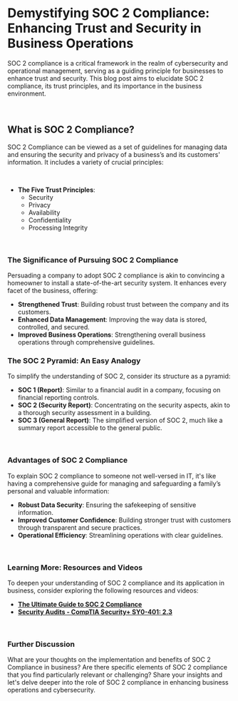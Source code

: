 # Demystifying SOC 2 Compliance: Enhancing Trust and Security in Business Operations

SOC 2 compliance is a critical framework in the realm of cybersecurity and operational management, serving as a guiding principle for businesses to enhance trust and security. This blog post aims to elucidate SOC 2 compliance, its trust principles, and its importance in the business environment.

<br>

## What is SOC 2 Compliance?

SOC 2 Compliance can be viewed as a set of guidelines for managing data and ensuring the security and privacy of a business’s and its customers' information. It includes a variety of crucial principles:

<br>

- **The Five Trust Principles**:
  - Security
  - Privacy
  - Availability
  - Confidentiality
  - Processing Integrity

<br>

### The Significance of Pursuing SOC 2 Compliance

Persuading a company to adopt SOC 2 compliance is akin to convincing a homeowner to install a state-of-the-art security system. It enhances every facet of the business, offering:

- **Strengthened Trust**: Building robust trust between the company and its customers.
- **Enhanced Data Management**: Improving the way data is stored, controlled, and secured.
- **Improved Business Operations**: Strengthening overall business operations through comprehensive guidelines.

### The SOC 2 Pyramid: An Easy Analogy

To simplify the understanding of SOC 2, consider its structure as a pyramid:

- **SOC 1 (Report)**: Similar to a financial audit in a company, focusing on financial reporting controls.
- **SOC 2 (Security Report)**: Concentrating on the security aspects, akin to a thorough security assessment in a building.
- **SOC 3 (General Report)**: The simplified version of SOC 2, much like a summary report accessible to the general public.

<br>

### Advantages of SOC 2 Compliance

To explain SOC 2 compliance to someone not well-versed in IT, it's like having a comprehensive guide for managing and safeguarding a family’s personal and valuable information:

- **Robust Data Security**: Ensuring the safekeeping of sensitive information.
- **Improved Customer Confidence**: Building stronger trust with customers through transparent and secure practices.
- **Operational Efficiency**: Streamlining operations with clear guidelines.

<br>

### Learning More: Resources and Videos

To deepen your understanding of SOC 2 compliance and its application in business, consider exploring the following resources and videos:

- **[The Ultimate Guide to SOC 2 Compliance](https://www.vendr.com/blog/soc-2-compliance-guide)**
- **[Security Audits - CompTIA Security+ SY0-401: 2.3](https://www.youtube.com/watch?v=FrzpyLZYKxo&ab_channel=ProfessorMesser)**

<br>

### Further Discussion

What are your thoughts on the implementation and benefits of SOC 2 Compliance in business? Are there specific elements of SOC 2 compliance that you find particularly relevant or challenging? Share your insights and let's delve deeper into the role of SOC 2 compliance in enhancing business operations and cybersecurity.
